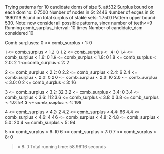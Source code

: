 Trying patterns for 10 candidate doms of size 5. 
att532
Surplus bound on each domino: 0.7500 
Number of nodes in G: 2446 
Number of edges in G: 1890119 
Bound on total surplus of stable sets: 1.7500 
Pattern upper bound: 530. 
 Note: now consider all possible patterns, since number of teeth<=9
Running comb_surplus_interval: 10 times 
Number of candidate_dom considered 10 
 
Comb surpluses: 
0 <= comb_surplus < 1:         0 

1 <= comb_surplus < 1.2:       0 
1.2 <= comb_surplus < 1.4:       0 
1.4 <= comb_surplus < 1.6:       0 
1.6 <= comb_surplus < 1.8:       0 
1.8 <= comb_surplus < 2.0:       2 
1 <= comb_surplus < 2:         2 

2 <= comb_surplus < 2.2:       0 
2.2 <= comb_surplus < 2.4:       6 
2.4 <= comb_surplus < 2.6:       0 
2.6 <= comb_surplus < 2.8:      10 
2.8 <= comb_surplus < 3.0:       0 
2 <= comb_surplus < 3:        16 

3 <= comb_surplus < 3.2:      32 
3.2 <= comb_surplus < 3.4:       0 
3.4 <= comb_surplus < 3.6:     112 
3.6 <= comb_surplus < 3.8:       0 
3.8 <= comb_surplus < 4.0:      54 
3 <= comb_surplus < 4:       198 

4 <= comb_surplus < 4.2:       2 
4.2 <= comb_surplus < 4.4:      66 
4.4 <= comb_surplus < 4.6:       4 
4.6 <= comb_surplus < 4.8:       2 
4.8 <= comb_surplus < 5.0:      20 
4 <= comb_surplus < 5:        94 

5 <= comb_surplus < 6:        10 
6 <= comb_surplus < 7:         0 
7 <= comb_surplus < 8:         0 
>= 8:                          0 
Total running time: 58.96116 seconds